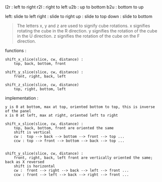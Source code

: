 
l2r : left to right
r2l : right to left
u2b : up to bottom
b2u : bottom to up

left: slide to left
right : slide to right
up : slide to top
down : slide to bottom

> The letters x, y and z are used to signify cube rotations.
> x signifies rotating the cube in the R direction.
> y signifies the rotation of the cube in the U direction.
> z signifies the rotation of the cube on the F direction.

functions : 

    shift_x_slice(slice, cw, distance) :
        top, back, bottom, front
        
    shift_y_slice(slice, cw, distance) :
        front, right, back, left
        
    shift_z_slice(slice, cw, distance)
        top, right, bottom, left

implementation : 

    y is 0 at bottom, max at top, oriented bottom to top, this is inverse of the panel
    x is 0 at left, max at right, oriented left to right

    shift_x_slice(slice, cw, distance) :
        top, back, bottom, front are oriented the same
        shift is vertical
        cw :  top --> back --> bottom --> front --> top ...
        ccw : top --> front --> bottom --> back --> top ...
        

    shift_y_slice(slice, cw, distance) :
        front, right, back, left front are vertically oriented the same; back as X reversed
        shift is horizontal
        cw :  front --> right --> back --> left --> front ...
        ccw : front --> left --> back --> right --> front ...
        



